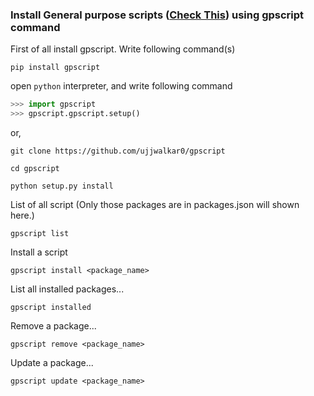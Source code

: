 ### Install General purpose scripts ([Check This](https://github.com/ujjwalkar0/General-Purpose-Scripts)) using gpscript command

First of all install gpscript. Write following command(s)
```
pip install gpscript
```
open `python` interpreter, and write following command

```python
>>> import gpscript
>>> gpscript.gpscript.setup()
```

or,
```
git clone https://github.com/ujjwalkar0/gpscript

cd gpscript

python setup.py install

```
List of all script (Only those packages are in packages.json will shown here.)

```
gpscript list
```
Install a script
```
gpscript install <package_name>
```

List all installed packages...
```
gpscript installed
```
Remove a package...
```
gpscript remove <package_name>
```
Update a package...
```
gpscript update <package_name>
```
